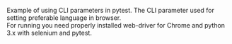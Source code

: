 Example of using CLI parameters in pytest. The CLI parameter used for setting preferable language in browser.  
For running you need properly installed web-driver for Chrome and python 3.x with selenium and pytest. 
